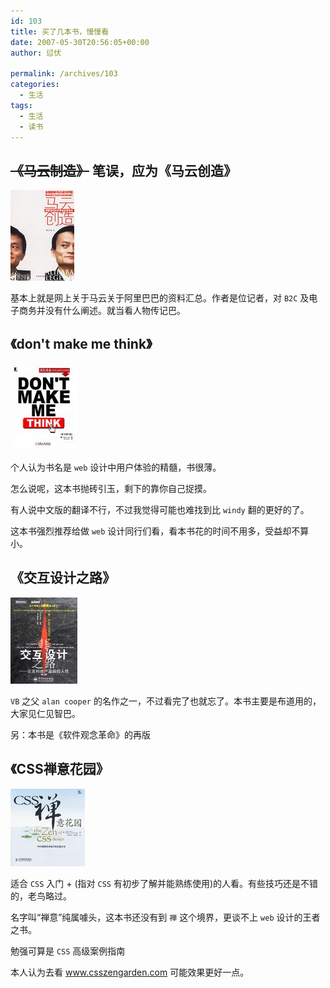 ```yaml
---
id: 103
title: 买了几本书，慢慢看
date: 2007-05-30T20:56:05+00:00
author: 愆伏

permalink: /archives/103
categories:
  - 生活
tags:
  - 生活
  - 读书
---
```

## ~~《马云制造》~~ 笔误，应为《马云创造》

![马云创造](/wp-content/uploads/200802/17_152019_s1758129.jpg)
  
基本上就是网上关于马云关于阿里巴巴的资料汇总。作者是位记者，对 `B2C` 及电子商务并没有什么阐述。就当看人物传记巴。

## 《don't make me think》

![don't make me think](/wp-content/uploads/200802/17_152056_s1723386.jpg)
  
个人认为书名是 `web` 设计中用户体验的精髓，书很薄。
  
怎么说呢，这本书抛砖引玉，剩下的靠你自己捉摸。
  
有人说中文版的翻译不行，不过我觉得可能也难找到比 `windy` 翻的更好的了。
  
这本书强烈推荐给做 `web` 设计同行们看，看本书花的时间不用多，受益却不算小。

## 《交互设计之路》

![交互设计之路](/wp-content/uploads/200802/17_152131_s1517284.jpg)
  
`VB` 之父 `alan cooper` 的名作之一，不过看完了也就忘了。本书主要是布道用的，大家见仁见智巴。

另：本书是《软件观念革命》的再版

## 《CSS禅意花园》

![SS禅意花园](/wp-content/uploads/200802/17_152216_s2406764.jpg)
  
适合 `CSS` 入门 + (指对 `CSS` 有初步了解并能熟练使用)的人看。有些技巧还是不错的，老鸟略过。
  
名字叫“禅意”纯属噱头，这本书还没有到 `禅` 这个境界，更谈不上 `web` 设计的王者之书。
  
勉强可算是 `CSS` 高级案例指南
  
本人认为去看 www.csszengarden.com 可能效果更好一点。